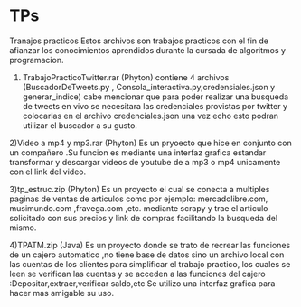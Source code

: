 # TPs
Tranajos practicos
Estos archivos son trabajos practicos con el fin de afianzar los conocimientos aprendidos durante la cursada de algoritmos y programacion.


1) TrabajoPracticoTwitter.rar (Phyton)
contiene 4 archivos (BuscadorDeTweets.py , Consola_interactiva.py,credensiales.json y generar_indice)
cabe mencionar que para poder realizar una busqueda de tweets en vivo se necesitara  las credenciales provistas por twitter y colocarlas en el archivo
credenciales.json una vez echo esto podran utilizar el buscador a su gusto.

2)Video a mp4 y mp3.rar (Phyton)
Es un pryoecto que hice en conjunto con un compañero .Su funcion es mediante una interfaz grafica estandar transformar y descargar videos de youtube
de a mp3 o mp4 unicamente con el link del video.

3)tp_estruc.zip (Phyton)
Es un proyecto el cual se conecta a multiples paginas de ventas de articulos como  por ejemplo: mercadolibre.com, musimundo.com ,fravega.com ,etc.
mediante scrapy y trae el articulo solicitado con sus precios y link de compras facilitando la busqueda del mismo.

4)TPATM.zip (Java)
Es un proyecto donde se trato de recrear las funciones de un cajero automatico ,no tiene base de datos sino un archivo local con las cuentas de los  clientes 
para simplificar el trabajo practico, los cuales se leen se verifican las cuentas y se acceden a las funciones del cajero :Depositar,extraer,verificar saldo,etc
Se utilizo una interfaz grafica para hacer mas amigable su uso.

